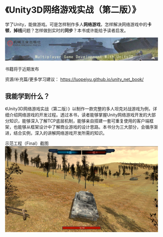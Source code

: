 # 《Unity3D网络游戏实战（第二版）》

学了Unity，能做游戏。可是怎样制作多人**网络游戏**，怎样解决网络游戏中的**卡顿**，**掉线**问题？怎样做到实时的**同步**？本书或许能给予读者启发。

![封面](docs/img/banner.jpg)

书籍将于近期发布

资源/补充篇/更多学习建议：
https://luopeiyu.github.io/unity_net_book/


## 我能学到什么？

《Unity3D网络游戏实战（第二版）》以制作一款完整的多人坦克对战游戏为例，详细介绍网络游戏的开发过程。透过本书，读者能够掌握Unity网络游戏开发的大部分知识，能够深入了解TCP底层机制，能够亲自搭建一套可重复使用的客户端框架，也能够从框架设计中了解商业游戏的设计思路。本书分为三大部分，会循序渐进，结合实例，深入的讲解网络游戏开发所需的知识。

示范工程（Final）截图
![截图](docs/img/pic1.png)
